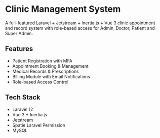# Clinic Management System

A full-featured Laravel + Jetstream + Inertia.js + Vue 3 clinic appointment and record system with role-based access for Admin, Doctor, Patient and Super Admin.

## Features

- Patient Registration with MFA
- Appointment Booking & Management
- Medical Records & Prescriptions
- Billing Module with Email Notifications
- Role-based Access Control

## Tech Stack

- Laravel 12
- Vue 3 + Inertia.js
- Jetstream
- Spatie Laravel Permission
- MySQL
